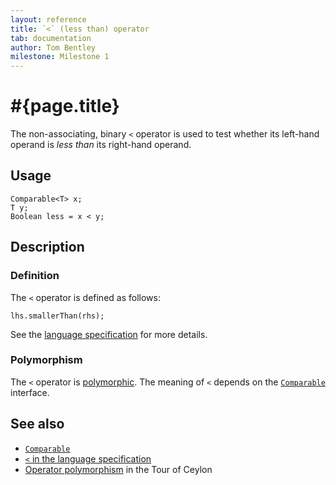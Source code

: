 ```yaml
---
layout: reference
title: `<` (less than) operator
tab: documentation
author: Tom Bentley
milestone: Milestone 1
---
```


# #{page.title}

The non-associating, binary `<` operator is used to test whether its left-hand 
operand is *less than* its right-hand operand.

## Usage 

    Comparable<T> x;
    T y;
    Boolean less = x < y;

## Description

### Definition

The `<` operator is defined as follows:

    lhs.smallerThan(rhs);

See the [language specification](#{site.urls.spec}#equalityandcomparisonoperators) for more details.

### Polymorphism

The `<` operator is [polymorphic](/documentation/reference/operator/operator-polymorphism). 
The meaning of `<` depends on the 
[`Comparable`](../../ceylon.language/Comparable) interface. 

## See also

* [`Comparable`](../../ceylon.language/Comparable)
* [`<` in the language specification](#{site.urls.spec}#equalityandcomparisonoperators)
* [Operator polymorphism](/documentation/tour/language-module/#operator_polymorphism) 
  in the Tour of Ceylon

